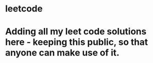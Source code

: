 # leetcode

# Adding all my leet code solutions here - keeping this public, so that anyone can make use of it.
